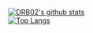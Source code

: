 [![DRB02's github stats](https://github-readme-stats.vercel.app/api?username=DRB02&show_icons=true&theme=radical&hide=prs,issues)](https://github.com/anuraghazra/github-readme-stats)
<br>
[![Top Langs](https://github-readme-stats.vercel.app/api/top-langs/?username=DRB02&theme=radical)](https://github.com/anuraghazra/github-readme-stats)
